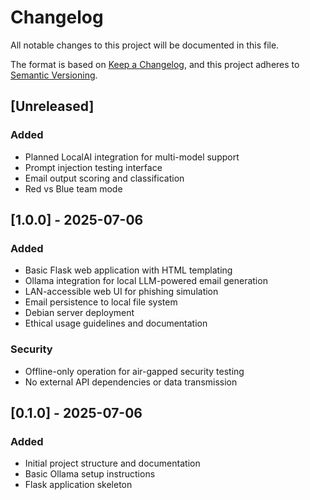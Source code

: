 # Changelog

All notable changes to this project will be documented in this file.

The format is based on [Keep a Changelog](https://keepachangelog.com/en/1.0.0/),
and this project adheres to [Semantic Versioning](https://semver.org/spec/v2.0.0.html).

## [Unreleased]

### Added
- Planned LocalAI integration for multi-model support
- Prompt injection testing interface
- Email output scoring and classification
- Red vs Blue team mode

## [1.0.0] - 2025-07-06

### Added
- Basic Flask web application with HTML templating
- Ollama integration for local LLM-powered email generation
- LAN-accessible web UI for phishing simulation
- Email persistence to local file system
- Debian server deployment
- Ethical usage guidelines and documentation

### Security
- Offline-only operation for air-gapped security testing
- No external API dependencies or data transmission

## [0.1.0] - 2025-07-06

### Added
- Initial project structure and documentation
- Basic Ollama setup instructions
- Flask application skeleton
